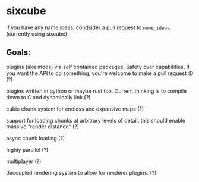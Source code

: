 # sixcube

if you have any name ideas, condsider a pull request to `name_ideas`. (currently using sixcube)


## Goals:

plugins (aka mods) via self contained packages. Safety over capabilities. If you want the API to do something, you're welcome to make a pull request :D (?)

plugins written in python or maybe rust too. Current thinking is to compile down to C and dynamically link (?)

cubic chunk system for endless and expansive maps (?)

support for loading chunks at arbitrary levels of detail. this should enable massive "render distance" (?)

async chunk loading (?)

highly parallel (?)

multiplayer (?)

decoupled rendering system to allow for renderer plugins. (?)
